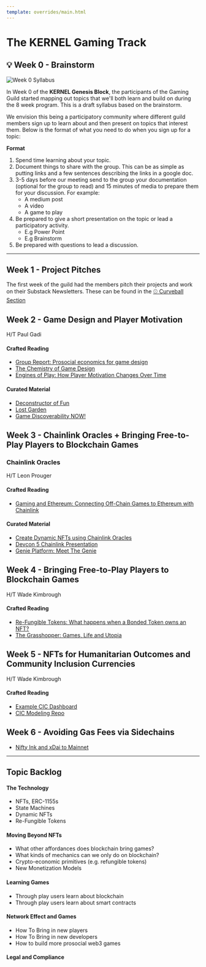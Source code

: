 ```yaml
---
template: overrides/main.html
---
```


# The KERNEL Gaming Track

## 💡 Week 0 - Brainstorm

![Week 0 Syllabus](/assets/images/gaming/week-0-syllabus-brianstorm.png)


In Week 0 of the **KERNEL Genesis Block**, the participants of the Gaming Guild started mapping out topics that we'll both learn and build on during the 8 week program. This is a draft syllabus based on the brainstorm. 

We envision this being a participatory community where different guild members sign up to learn about and then present on topics that interest them. Below is the format of what you need to do when you sign up for a topic:

__Format__

1. Spend time learning about your topic.
2. Document things to share with the group. This can be as simple as putting links and a few sentences describing the links in a google doc.
3. 3-5 days before our meeting send to the group your documentation (optional for the group to read) and 15 minutes of media to prepare them for your discussion. For example:
    * A medium post
    * A video
    * A game to play
4.  Be prepared to give a short presentation on the topic or lead a participatory activity.
    * E.g Power Point
    * E.g Brainstorm
5. Be prepared with questions to lead a discussion.

----

## Week 1 - Project Pitches

The first week of the guild had the members pitch their projects and work on their Substack Newsletters. These can be found in the [⚾ Curveball Section](./curveball)


## Week 2 - Game Design and Player Motivation
H/T Paul Gadi

#### Crafted Reading
* [Group Report: Prosocial economics for game design](https://www.projecthorseshoe.com/reports/featured/ph19r7.htm)
* [The Chemistry of Game Design](https://www.gamasutra.com/view/feature/1524/the_chemistry_of_game_design.php?print=1)
* [Engines of Play: How Player Motivation Changes Over Time](https://www.gdcvault.com/play/1023329/Engines-of-Play-How-Player)

#### Curated Material
* [Deconstructor of Fun](https://www.deconstructoroffun.com/)
* [Lost Garden](https://lostgarden.home.blog/)
* [Game Discoverability NOW!](https://gamediscoverability.substack.com/)

## Week 3 - Chainlink Oracles + Bringing Free-to-Play Players to Blockchain Games

### Chainlink Oracles
H/T Leon Prouger

#### Crafted Reading
* [Gaming and Ethereum: Connecting Off-Chain Games to Ethereum with Chainlink](https://docs.google.com/presentation/d/1adZXo4RVS2A4CtrU-8gJhV4SDn3Z26jDliJIPlUHwic/edit?usp=sharing)

#### Curated Material

* [Create Dynamic NFTs using Chainlink Oracles](https://blog.chain.link/create-dynamic-nfts-using-chainlink-oracles/)
* [Devcon 5 Chainlink Presentation](https://chain.link/presentations/devcon5.pdf)
* [Genie Platform: Meet The Genie](https://medium.com/genie-platform/meet-the-genie-6bb60fe67943)

## Week 4 - Bringing Free-to-Play Players to Blockchain Games
H/T Wade Kimbrough

#### Crafted Reading
* [Re-Fungible Tokens: What happens when a Bonded Token owns an NFT?](https://medium.com/@billyrennekamp/re-fungible-token-rft-297003592769)
* [The Grasshopper: Games, Life and Utopia](https://books.google.com.ph/books/about/The_Grasshopper.html?id=G9z4wjVB_0wC&redir_esc=y)


## Week 5 - NFTs for Humanitarian Outcomes and Community Inclusion Currencies
H/T Wade Kimbrough

#### Crafted Reading

* [Example CIC Dashboard](https://dashboard.sarafu.network/)
* [CIC Modeling Repo](https://gitlab.com/grassrootseconomics/cic-modeling)

## Week 6 - Avoiding Gas Fees via Sidechains

* [Nifty Ink and xDai to Mainnet](https://medium.com/@austin_48503/nifty-ink-an-ethereum-tutorial-c860a4904cb2)

----

## Topic Backlog

#### The Technology

  * NFTs, ERC-1155s
  * State Machines
  * Dynamic NFTs
  * Re-Fungible Tokens

#### Moving Beyond NFTs

  * What other affordances does blockchain bring games?
  * What kinds of mechanics can we only do on blockchain?
  * Crypto-economic primitives (e.g. refungible tokens)
  * New Monetization Models

#### Learning Games

  * Through play users learn about blockchain
  * Through play users learn about smart contracts

#### Network Effect and Games

  * How To Bring in new players
  * How To Bring in new developers
  * How to build more prosocial web3 games

#### Legal and Compliance